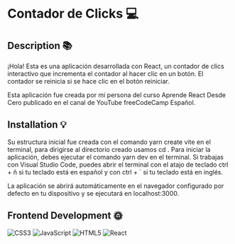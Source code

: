 # Contador de Clicks 💻
## Description 📚
 ¡Hola! Esta es una aplicación desarrollada con React, un contador de clics interactivo que incrementa el contador al hacer clic en un botón. El contador se reinicia si se hace clic en el botón reiniciar.

Esta aplicación fue creada por mi persona del curso Aprende React Desde Cero publicado en el canal de YouTube freeCodeCamp Español.  
## Installation 💡 
 Su estructura inicial fue creada con el comando yarn create vite en el terminal, para dirigirse al directorio creado usamos cd  <nombre directorio>.
Para iniciar la aplicación, debes ejecutar el comando yarn dev en el terminal. Si trabajas con Visual Studio Code, puedes abrir el terminal con el atajo de teclado ctrl + ñ si tu teclado está en español y con ctrl + ` si tu teclado está en inglés.

La aplicación se abrirá automáticamente en el navegador configurado por defecto en tu dispositivo y se ejecutará en localhost:3000. 
 
## Frontend Development 🌞 
 ![CSS3](https://img.shields.io/badge/css3-%231572B6.svg?style=for-the-badge&logo=css3&logoColor=white) ![JavaScript](https://img.shields.io/badge/javascript-%23323330.svg?style=for-the-badge&logo=javascript&logoColor=%23F7DF1E) ![HTML5](https://img.shields.io/badge/html5-%23E34F26.svg?style=for-the-badge&logo=html5&logoColor=white) ![React](https://img.shields.io/badge/react-%2320232a.svg?style=for-the-badge&logo=react&logoColor=%2361DAFB) 
 
 
